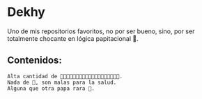 # Dekhy
Uno de mis repositorios favoritos, no por ser bueno, sino, por ser totalmente chocante en lógica papitacional 🥔.

## Contenidos:
```
Alta cantidad de 🥔🥔🥔🥔🥔🥔🥔🥔🥔🥔🥔🥔🥔🥔🥔🥔🥔🥔🥔.
Nada de 🍟, son malas para la salud.
Alguna que otra papa rara 🍠.
```
